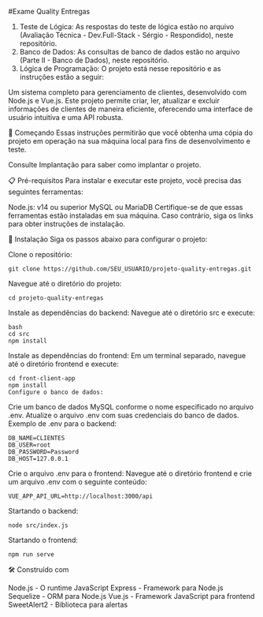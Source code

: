 #Exame Quality Entregas

1. Teste de Lógica: As respostas do teste de lógica estão no arquivo (Avaliação Técnica - Dev.Full-Stack - Sérgio - Respondido), neste repositório.
2. Banco de Dados: As consultas de banco de dados estão no arquivo (Parte II - Banco de Dados), neste repositório.
3. Lógica de Programação: O projeto está nesse repositório e as instruções estão a seguir:

Um sistema completo para gerenciamento de clientes, desenvolvido com Node.js e Vue.js. Este projeto permite criar, ler, atualizar e excluir informações de clientes de maneira eficiente, oferecendo uma interface de usuário intuitiva e uma API robusta.

🚀 Começando
Essas instruções permitirão que você obtenha uma cópia do projeto em operação na sua máquina local para fins de desenvolvimento e teste.

Consulte Implantação para saber como implantar o projeto.

📋 Pré-requisitos
Para instalar e executar este projeto, você precisa das seguintes ferramentas:

Node.js: v14 ou superior
MySQL ou MariaDB
Certifique-se de que essas ferramentas estão instaladas em sua máquina. Caso contrário, siga os links para obter instruções de instalação.

🔧 Instalação
Siga os passos abaixo para configurar o projeto:

Clone o repositório:

```
git clone https://github.com/SEU_USUARIO/projeto-quality-entregas.git
```

Navegue até o diretório do projeto:

```
cd projeto-quality-entregas
```

Instale as dependências do backend:
Navegue até o diretório src e execute:

```
bash
cd src
npm install
```

Instale as dependências do frontend:
Em um terminal separado, navegue até o diretório frontend e execute:

```
cd front-client-app
npm install
Configure o banco de dados:
```

Crie um banco de dados MySQL conforme o nome especificado no arquivo .env.
Atualize o arquivo .env com suas credenciais do banco de dados.
Exemplo de .env para o backend:

```
DB_NAME=CLIENTES
DB_USER=root
DB_PASSWORD=Password
DB_HOST=127.0.0.1
```

Crie o arquivo .env para o frontend:
Navegue até o diretório frontend e crie um arquivo .env com o seguinte conteúdo:

```
VUE_APP_API_URL=http://localhost:3000/api
```

Startando o backend:

```
node src/index.js
```

Startando o frontend:

```
npm run serve
```

🛠️ Construído com

Node.js - O runtime JavaScript
Express - Framework para Node.js
Sequelize - ORM para Node.js
Vue.js - Framework JavaScript para frontend
SweetAlert2 - Biblioteca para alertas
